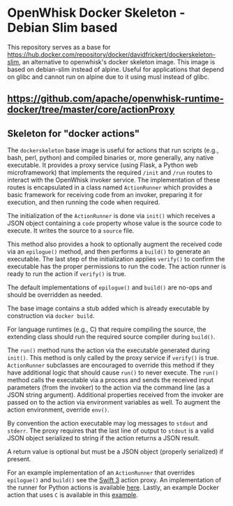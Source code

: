 # OpenWhisk Docker Skeleton - Debian Slim based

This repository serves as a base for https://hub.docker.com/repository/docker/davidfrickert/dockerskeleton-slim, an alternative to openwhisk's docker skeleton image.
This image is based on debian-slim instead of alpine. Useful for applications that depend on glibc and cannot run on alpine due to it using musl instead of glibc.


## https://github.com/apache/openwhisk-runtime-docker/tree/master/core/actionProxy
## Skeleton for "docker actions"

The `dockerskeleton` base image is useful for actions that run scripts (e.g., bash, perl, python) and compiled binaries or, more generally, any native executable. It provides a proxy service (using Flask, a Python web microframework) that implements the required `/init` and `/run` routes to interact with the OpenWhisk invoker service. The implementation of these routes is encapsulated in a class named `ActionRunner` which provides a basic framework for receiving code from an invoker, preparing it for execution, and then running the code when required.

The initialization of the `ActionRunner` is done via `init()` which receives a JSON object containing a `code` property whose value is the source code to execute. It writes the source to a `source` file.

This method also provides a hook to optionally augment the received code via an `epilogue()` method, and then performs a `build()` to generate an executable. The last step of the initialization applies `verify()` to confirm the executable has the proper permissions to run the code. The action runner is ready to run the action if `verify()` is true.

The default implementations of `epilogue()` and `build()` are no-ops and should be overridden as needed.

The base image contains a stub added which is already executable by construction via `docker build`.

For language runtimes (e.g., C) that require compiling the source, the extending class should run the required source compiler during `build()`.

The `run()` method runs the action via the executable generated during `init()`. This method is only called by the proxy service if `verify()` is true. `ActionRunner` subclasses are encouraged to override this method if they have additional logic that should cause `run()` to never execute. The `run()` method calls the executable via a process and sends the received input parameters (from the invoker) to the action via the command line (as a JSON string argument). Additional properties received from the invoker are passed on to the action via environment variables as well. To augment the action environment, override `env()`.

By convention the action executable may log messages to `stdout` and `stderr`. The proxy requires that the last line of output to `stdout` is a valid JSON object serialized to string if the action returns a JSON result.

A return value is optional but must be a JSON object (properly serialized) if present.

For an example implementation of an `ActionRunner` that overrides `epilogue()` and `build()` see the [Swift 3](../swift3Action/swift3runner.py) action proxy. An implementation of the runner for Python actions is available [here](https://github.com/apache/openwhisk-runtime-python/blob/master/core/pythonAction/pythonrunner.py). Lastly, an example Docker action that uses `C` is available in this [example](../../sdk/docker/Dockerfile).
